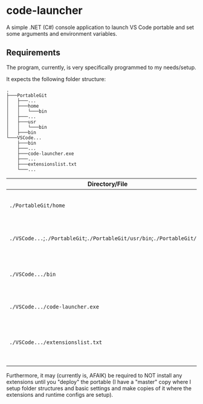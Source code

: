 # code-launcher

A simple .NET (C#) console application to launch VS Code portable and set some arguments and environment variables.  

## Requirements

The program, currently, is very specifically programmed to my needs/setup.

It expects the following folder structure:

```Files
.
├───PortableGit
│   ├───...
│   ├───home
│   │   └───bin
│   ├───...
│   ├───usr
│   │   └───bin
│   ├───bin
└───VSCode...
    ├───bin
    ├───...
    ├───code-launcher.exe
    ├───...
    ├───extensionslist.txt
    └───...
```

| Directory/File | Description |
| --- | --- |
| `./PortableGit/home` | This is what will be treated as your `HOME` directory (Primarily for git/ssh/etc.) |
| `./VSCode...`;`./PortableGit`;`./PortableGit/usr/bin`;`./PortableGit/bin` | These are assigned to the `PATH` environment variable |
| `./VSCode.../bin` | This contains the `code` binary file (Should be included from VS Code install files, though) |
| `./VSCode.../code-launcher.exe` | This is where you put the executable from this repo |
| `./VSCode.../extensionslist.txt` | This file needs the extensions ID (eg: `ms-dotnettools.csharp`) on each line to be installed when ran |

Furthermore, it may (currently is, AFAIK) be required to NOT install any extensions until you "deploy" the portable (I have a "master" copy where I setup folder structures and basic settings and make copies of it where the extensions and runtime configs are setup).
